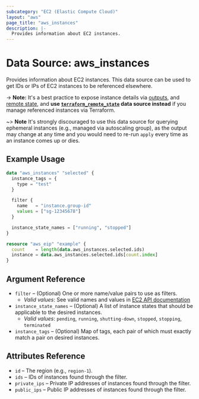 ```yaml
---
subcategory: "EC2 (Elastic Compute Cloud)"
layout: "aws"
page_title: "aws_instances"
description: |-
  Provides information about EC2 instances.
---
```


[describe-instances]: https://docs.cloud.croc.ru/en/api/ec2/instances/DescribeInstances.html
[outputs]: https://www.terraform.io/docs/configuration/outputs.html
[remote state]: https://www.terraform.io/docs/state/remote.html
[terraform_remote_state]: https://www.terraform.io/docs/providers/terraform/d/remote_state.html

# Data Source: aws_instances

Provides information about EC2 instances. This data source can be used to get IDs or IPs of EC2 instances to be referenced elsewhere.

-> **Note:** It's a best practice to expose instance details via [outputs], and [remote state],
and **use [`terraform_remote_state`][terraform_remote_state] data source instead** if you manage referenced instances via Terraform.

~> **Note** It's strongly discouraged to use this data source for querying ephemeral
instances (e.g., managed via autoscaling group), as the output may change at any time
and you would need to re-run `apply` every time as an instance comes up or dies.

## Example Usage

```terraform
data "aws_instances" "selected" {
  instance_tags = {
    type = "test"
  }

  filter {
    name   = "instance.group-id"
    values = ["sg-12345678"]
  }

  instance_state_names = ["running", "stopped"]
}

resource "aws_eip" "example" {
  count    = length(data.aws_instances.selected.ids)
  instance = data.aws_instances.selected.ids[count.index]
}
```

## Argument Reference

* `filter` – (Optional) One or more name/value pairs to use as filters.
    * _Valid values_: See valid names and values in [EC2 API documentation][describe-instances]
* `instance_state_names` – (Optional) A list of instance states that should be applicable to the desired instances.
    * _Valid values_: `pending`, `running`, `shutting-down`, `stopped`, `stopping`, `terminated`
* `instance_tags` – (Optional) Map of tags, each pair of which must exactly match a pair on desired instances.

## Attributes Reference

* `id` – The region (e.g., `region-1`).
* `ids` – IDs of instances found through the filter.
* `private_ips` – Private IP addresses of instances found through the filter.
* `public_ips` – Public IP addresses of instances found through the filter.
